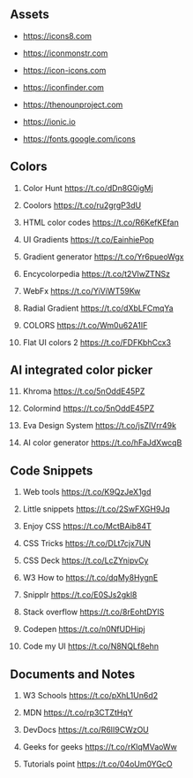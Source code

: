 


## Assets

- https://icons8.com

- https://iconmonstr.com

- https://icon-icons.com

- https://iconfinder.com

- https://thenounproject.com

- https://ionic.io

- https://fonts.google.com/icons


## Colors

1. Color Hunt
https://t.co/dDn8G0igMj

2. Coolors
https://t.co/ru2grgP3dU

3. HTML color codes
https://t.co/R6KefKEfan

4. UI Gradients 
https://t.co/EainhiePop

5. Gradient generator
https://t.co/Yr6pueoWgx
6. Encycolorpedia
https://t.co/t2VIwZTNSz

7. WebFx 
https://t.co/YiViWT59Kw

8. Radial Gradient 
https://t.co/dXbLFCmqYa

9. COLORS
https://t.co/Wm0u62A1IF

10. Flat UI colors 2
https://t.co/FDFKbhCcx3


## AI integrated color picker

11. Khroma
https://t.co/5nOddE45PZ

12. Colormind
https://t.co/5nOddE45PZ

13. Eva Design System
https://t.co/jsZIVrr49k

14. AI color generator
https://t.co/hFaJdXwcqB

## Code Snippets

1. Web tools
https://t.co/K9QzJeX1gd

2. Little snippets
https://t.co/2SwFXGH9Jq

3. Enjoy CSS 
https://t.co/MctBAib84T

4. CSS Tricks 
https://t.co/DLt7cjx7UN

5. CSS Deck 
https://t.co/LcZYnipvCy

6. W3 How to
https://t.co/dqMy8HygnE

7. Snipplr
https://t.co/E0SJs2gkl8

8. Stack overflow
https://t.co/8rEohtDYIS

9. Codepen
https://t.co/n0NfUDHipj

10. Code my UI
https://t.co/N8NQLf8ehn


## Documents and Notes

1. W3 Schools
https://t.co/pXhL1Un6d2

2. MDN 
https://t.co/rp3CTZtHqY

3. DevDocs
https://t.co/R6lI9CWzOU

4. Geeks for geeks
https://t.co/rKlqMVaoWw

5. Tutorials point
https://t.co/04oUm0YGcO

